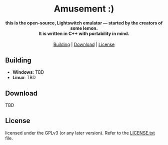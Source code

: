 <h1 align="center">
  <br>
  <b>Amusement :)</b>
  <br>
</h1>

<h4 align="center"><b>this</b> is the open-source, Lightswitch emulator — started by the creators of some lemon.
<br>
It is written in C++ with portability in mind.
</h4>

<p align="center">
  <a href="#building">Building</a> |
  <a href="#download">Download</a> |
  <a href="#license">License</a>
</p>

## Building

* __Windows__: TBD
* __Linux__: TBD

## Download

TBD

## License

licensed under the GPLv3 (or any later version). Refer to the [LICENSE.txt](https://github.com/yuzu-emu/yuzu/blob/master/LICENSE.txt) file.
